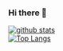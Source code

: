 ### Hi there 👋

<!--
**KasturiWagh/KasturiWagh** is a ✨ _special_ ✨ repository because its `README.md` (this file) appears on your GitHub profile.

Here are some ideas to get you started:

- 🔭 I’m currently working on ...
- 🌱 I’m currently learning ...
- 👯 I’m looking to collaborate on ...
- 🤔 I’m looking for help with ...
- 💬 Ask me about ...
- 📫 How to reach me: ...
- 😄 Pronouns: ...
- ⚡ Fun fact: ...
-->

[![github stats](https://github-readme-stats.vercel.app/api?username=KasturiWagh&include_all_commits=true&theme=radical)](https://github.com/KasturiWagh/github-readme-stats)  
[![Top Langs](https://github-readme-stats.vercel.app/api/top-langs/?username=KasturiWagh&layout=compact&theme=radical)](https://github.com/KasturiWagh/github-readme-stats)
